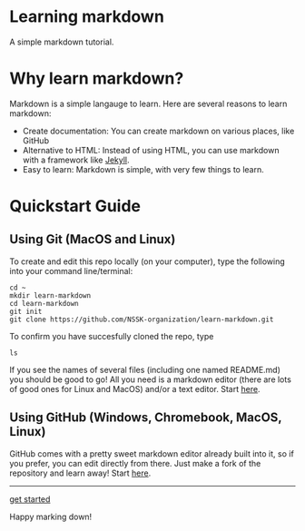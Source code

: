 # Learning markdown

A simple markdown tutorial.

# Why learn markdown?

Markdown is a simple langauge to learn. Here are several reasons to learn markdown:

* Create documentation: You can create markdown on various places, like GitHub
* Alternative to HTML: Instead of using HTML, you can use markdown with a framework like [Jekyll](https://jekyllrb.com/).
* Easy to learn: Markdown is simple, with very few things to learn.

# Quickstart Guide

## Using Git (MacOS and Linux)

To create and edit this repo locally (on your computer), type the following into your command line/terminal:

```
cd ~
mkdir learn-markdown
cd learn-markdown
git init
git clone https://github.com/NSSK-organization/learn-markdown.git
```
To confirm you have succesfully cloned the repo, type

```
ls
```

If you see the names of several files (including one named README.md) you should be good to go! All you need is a markdown editor (there are lots of good ones for Linux and MacOS) and/or a text editor. Start [here](/tutorial/the_basics.md).

## Using GitHub (Windows, Chromebook, MacOS, Linux)

GitHub comes with a pretty sweet markdown editor already built into it, so if you prefer, you can edit directly from there. Just make a fork of the repository and learn away! Start [here](https://github.com/NSSK-organization/learn-markdown/blob/main/tutorial/the_basics.md).

***

[get started](nssk-organization.github.io/learn-markdown/tutorial/the_basics.md)

Happy marking down!
